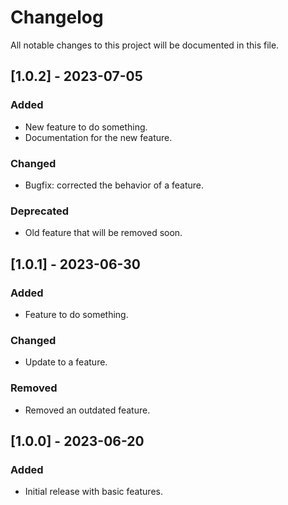 # Changelog

All notable changes to this project will be documented in this file.

## [1.0.2] - 2023-07-05

### Added

- New feature to do something.
- Documentation for the new feature.

### Changed

- Bugfix: corrected the behavior of a feature.

### Deprecated

- Old feature that will be removed soon.

## [1.0.1] - 2023-06-30

### Added

- Feature to do something.

### Changed

- Update to a feature.

### Removed

- Removed an outdated feature.

## [1.0.0] - 2023-06-20

### Added

- Initial release with basic features.
